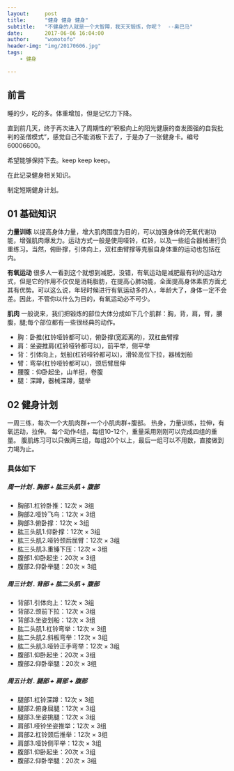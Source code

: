 ```yaml
---
layout:     post
title:      "健身 健身 健身"
subtitle:   "不健身的人就是一个大智障，我天天锻炼，你呢？  --奥巴马"
date:       2017-06-06 16:04:00
author:     "womotofo"
header-img: "img/20170606.jpg"
tags:
    - 健身

---
```


## 前言

睡的少，吃的多。体重增加，但是记忆力下降。

直到前几天，终于再次进入了周期性的“积极向上的阳光健康的奋发图强的自我批判的圣僧模式”，感觉自己不能消极下去了，于是办了一张健身卡。编号60006600。

希望能够保持下去。keep keep keep。

在此记录健身相关知识。

制定短期健身计划。

## 01 基础知识

**力量训练**
以提高身体力量，增大肌肉围度为目的，可以加强身体的无氧代谢功能，增强肌肉爆发力。运动方式一般是使用哑铃，杠铃，以及一些组合器械进行负重练习。当然，俯卧撑，引体向上，双杠曲臂撑等克服自身体重的运动也包括在内。

**有氧运动**
很多人一看到这个就想到减肥，没错，有氧运动是减肥最有利的运动方式，但是它的作用不仅仅是消耗脂肪，在提高心肺功能，全面提高身体素质方面尤其有优势。可以这么说，年轻时候进行有氧运动多的人，年龄大了，身体一定不会差。因此，不管你以什么为目的，有氧运动必不可少。

**肌肉**
一般说来，我们把锻炼的部位大体分成如下几个肌群：胸，背，肩，臂，腰腹，腿;每个部位都有一些很经典的动作。
* 胸：卧推(杠铃哑铃都可以)，俯卧撑(宽距离的)，双杠曲臂撑
* 肩：坐姿推肩(杠铃哑铃都可以)，前平举，侧平举
* 背：引体向上，划船(杠铃哑铃都可以)，滑轮高位下拉，器械划船
* 臂：弯举(杠铃哑铃都可以)，颈后臂屈伸
* 腰腹：仰卧起坐，山羊挺，卷腹
* 腿：深蹲，器械深蹲，腿举

## 02 健身计划

一周三练，每次一个大肌肉群+一个小肌肉群+腹部。
热身，力量训练，拉伸，有氧运动，拉伸。
每个动作4组，每组10-12个，重量采用刚刚可以完成四组的重量。
腹肌练习可以只做两三组，每组20个以上，最后一组可以不用数，直接做到力竭为止。

### 具体如下
##### 周一计划 . 胸部 + 肱三头肌 + 腹部
* 胸部1.杠铃卧推：12次 × 3组
* 胸部2.哑铃飞鸟：12次 × 3组
* 胸部3.俯卧撑：12次 × 3组
* 肱三头肌1.仰卧撑：12次 × 3组
* 肱三头肌2.哑铃颈后屈臂：12次 × 3组
* 肱三头肌3.重锤下压：12次 × 3组
* 腹部1.仰卧起坐：20次 × 3组
* 腹部2.仰卧举腿：20次 × 3组

##### 周三计划 . 背部 + 肱二头肌 + 腹部
* 背部1.引体向上：12次 × 3组
* 背部2.颈前下拉：12次 × 3组
* 背部3.坐姿划船：12次 × 3组
* 肱二头肌1.杠铃弯举：12次 × 3组
* 肱二头肌2.斜板弯举：12次 × 3组
* 肱二头肌3.哑铃正手弯举：12次 × 3组
* 腹部1.仰卧起坐：20次 × 3组
* 腹部2.仰卧举腿：20次 × 3组

##### 周五计划 . 腿部 + 肩部 + 腹部
* 腿部1.杠铃深蹲：12次 × 3组
* 腿部2.俯身屈腿：12次 × 3组
* 腿部3.坐姿挑腿：12次 × 3组
* 肩部1.哑铃坐姿推举：12次 × 3组
* 肩部2.杠铃颈后推举：12次 × 3组
* 肩部3.哑铃侧平举：12次 × 3组
* 腹部1.仰卧起坐：20次 × 3组
* 腹部2.仰卧举腿：20次 × 3组
